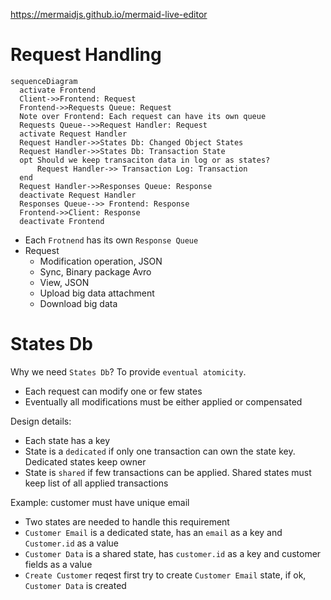 https://mermaidjs.github.io/mermaid-live-editor

# Request Handling

```mermaid
sequenceDiagram
  activate Frontend
  Client->>Frontend: Request
  Frontend->>Requests Queue: Request
  Note over Frontend: Each request can have its own queue
  Requests Queue-->>Request Handler: Request
  activate Request Handler
  Request Handler->>States Db: Changed Object States
  Request Handler->>States Db: Transaction State
  opt Should we keep transaciton data in log or as states?
      Request Handler->> Transaction Log: Transaction
  end
  Request Handler->>Responses Queue: Response
  deactivate Request Handler
  Responses Queue-->> Frontend: Response
  Frontend->>Client: Response
  deactivate Frontend
```

- Each `Frotnend` has its own `Response Queue`
- Request
  - Modification operation, JSON
  - Sync, Binary package Avro
  - View, JSON
  - Upload big data attachment
  - Download big data

# States Db

Why we need `States Db`? To provide `eventual atomicity`.

- Each request can modify one or few states
- Eventually all modifications must be either applied or compensated

Design details:

- Each state has a key
- State is a `dedicated` if only one transaction can own the state key. Dedicated states keep owner
- State is `shared` if few transactions can be applied. Shared states must keep list of all applied transactions

Example: customer must have unique email 
- Two states are needed to handle this requirement
- `Customer Email` is a dedicated  state, has an `email` as a key and `Customer.id` as a value
- `Customer Data` is a shared state, has `customer.id` as a key and customer fields as a value
- `Create Customer` reqest  first try to create  `Customer Email` state, if ok, `Customer Data` is created
